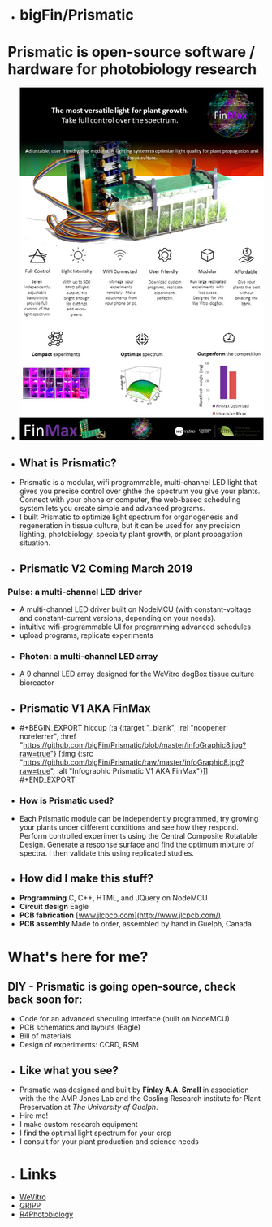 - # bigFin/Prismatic
# [](https://github.com/bigFin/Prismatic#prismatic-is-open-source-software--hardware-for-photobiology-research) Prismatic is open-source software / hardware for photobiology research
- ![Infographic Prismatic V1 AKA FinMax](https://github.com/bigFin/Prismatic/raw/master/infoGraphic8.jpg?raw=true)
- ## [](https://github.com/bigFin/Prismatic#what-is-prismatic) What is Prismatic?
- Prismatic is a modular, wifi programmable, multi-channel LED light that gives you precise control over ghthe the spectrum you give your plants. Connect with your phone or computer, the web-based scheduling system lets you create simple and advanced programs.
- I built Prismatic to optimize light spectrum for organogenesis and regeneration in tissue culture, but it can be used for any precision lighting, photobiology, specialty plant growth, or plant propagation situation.
- ## [](https://github.com/bigFin/Prismatic#prismatic-v2-coming-march-2019) Prismatic V2 Coming March 2019
### [](https://github.com/bigFin/Prismatic#pulse-a-multi-channel-led-driver) Pulse: a multi-channel LED driver
- A multi-channel LED driver built on NodeMCU (with constant-voltage and constant-current versions, depending on your needs).
- intuitive wifi-programmable UI for programming advanced schedules
- upload programs, replicate experiments
- ### [](https://github.com/bigFin/Prismatic#photon-a-multi-channel-led-array) Photon: a multi-channel LED array
- A 9 channel LED array designed for the WeVitro dogBox tissue culture bioreactor
- ## [](https://github.com/bigFin/Prismatic#prismatic-v1-aka-finmax) Prismatic V1 AKA FinMax
- #+BEGIN_EXPORT hiccup
  [:a {:target "_blank", :rel "noopener noreferrer", :href "https://github.com/bigFin/Prismatic/blob/master/infoGraphic8.jpg?raw=true"} [:img {:src "https://github.com/bigFin/Prismatic/raw/master/infoGraphic8.jpg?raw=true", :alt "Infographic Prismatic V1 AKA FinMax"}]]
  #+END_EXPORT
- ### [](https://github.com/bigFin/Prismatic#how-is-prismatic-used) How is Prismatic used?
- Each Prismatic module can be independently programmed, try growing your plants under different conditions and see how they respond. Perform controlled experiments using the Central Composite Rotatable Design. Generate a response surface and find the optimum mixture of spectra. I then validate this using replicated studies.
- ## [](https://github.com/bigFin/Prismatic#how-did-i-make-this-stuff) How did I make this stuff?
- **Programming** C, C++, HTML, and JQuery on NodeMCU
- **Circuit design** Eagle
- **PCB fabrication** [www.jlcpcb.com](http://www.jlcpcb.com/)
- **PCB assembly** Made to order, assembled by hand in Guelph, Canada
# [](https://github.com/bigFin/Prismatic#whats-here-for-me) What's here for me?
## [](https://github.com/bigFin/Prismatic#diy---prismatic-is-going-open-source-check-back-soon-for) DIY - Prismatic is going open-source, check back soon for:
- Code for an advanced sheculing interface (built on NodeMCU)
- PCB schematics and layouts (Eagle)
- Bill of materials
- Design of experiments: CCRD, RSM
- ## [](https://github.com/bigFin/Prismatic#like-what-you-see) Like what you see?
- Prismatic was designed and built by **Finlay A.A. Small** in association with the the AMP Jones Lab and the Gosling Research institute for Plant Preservation at *The University of Guelph*.
- Hire me!
- I make custom research equipment
- I find the optimal light spectrum for your crop
- I consult for your plant production and science needs
- # [](https://github.com/bigFin/Prismatic#links) Links
- [WeVitro](https://wevitro.com/)
- [GRIPP](http://http//gripp.ca/)
- [R4Photobiology](https://www.r4photobiology.info/)